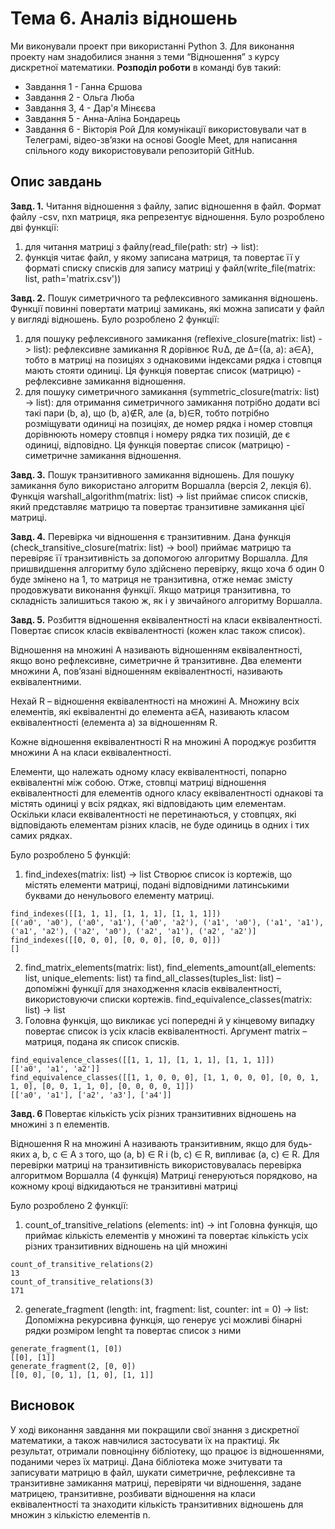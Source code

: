 # Тема 6. Аналіз відношень
 
Ми виконували проект при використанні Python 3. Для виконання проекту нам знадобилися знання з теми “Відношення” з курсу дискретної математики. **Розподіл роботи** в команді був такий:
* Завдання 1 - Ганна Єршова 
* Завдання 2 - Ольга Люба 
* Завдання 3, 4 - Дар'я Мінєєва 
* Завдання 5 - Анна-Аліна Бондарець 
* Завдання 6 - Вікторія Рой 
Для комунікації використовували чат в Телеграмі, відео-зв’язки на основі Google Meet, для написання спільного коду використовували репозиторій GitHub. 

## Опис завдань
**Завд. 1.** Читання відношення з файлу, запис відношення в файл. Формат файлу -csv, nxn матриця, яка репрезентує відношення.
Було розроблено дві функції:
1. для читання матриці з файлу(read_file(path: str) -> list):
1. функція читає файл, у якому записана матриця, та повертає її у форматі списку списків
для запису матриці у файл(write_file(matrix: list, path='matrix.csv'))

**Завд. 2.** Пошук симетричного та рефлексивного замикання відношень. Функції
повинні повертати матриці замикань, які можна записати у файл у вигляді
відношень.
Було розроблено 2 функції:
1. для пошуку рефлексивного замикання (reflexive_closure(matrix: list) -> list): рефлексивне замикання R дорівнює R∪∆, де ∆={(a, a): a∈A}, тобто в матриці на позиціях з однаковими індексами рядка і стовпця мають стояти одиниці. Ця функція повертає список (матрицю) - рефлексивне замикання відношення.
1. для пошуку симетричного замикання (symmetric_closure(matrix: list) -> list): для отримання симетричного замикання потрібно додати всі такі пари (b, a), що (b, a)∉R, але (a, b)∈R, тобто потрібно розміщувати одиниці на позиціях, де номер рядка і номер стовпця дорівнюють номеру стовпця і номеру рядка тих позицій, де є одиниці, відповідно. Ця функція повертає список (матрицю) - симетричне замикання відношення.

**Завд. 3.** Пошук транзитивного замикання відношень. Для пошуку замикання було використано алгоритм Воршалла (версія 2, лекція 6).  
Функція warshall_algorithm(matrix: list) -> list приймає список списків, який представляє матрицю та повертає транзитивне замикання цієї матриці.

**Завд. 4.** Перевірка чи відношення є транзитивним. Дана функція (check_transitive_closure(matrix: list) -> bool) приймає матрицю та перевіряє її транзитивність за допомогою алгоритму Воршалла. Для пришвидшення алгоритму було здійснено перевірку, якщо хоча б один 0 буде змінено на 1, то матриця не транзитивна, отже немає змісту продовжувати виконання функції. Якщо матриця транзитивна, то складність залишиться такою ж, як і у звичайного алгоритму Воршалла.

**Завд. 5.** Розбиття відношення еквівалентності на класи еквівалентності. Повертає список класів еквівалентності (кожен клас також список).

Відношення на множині A називають відношенням еквівалентності, якщо воно рефлексивне, симетричне й транзитивне. Два елементи множини А, пов’язані відношенням еквівалентності, називають еквівалентними.

Нехай R – відношення еквівалентності на множині А. Множину всіх елементів, які еквівалентні до елемента a∈A, називають класом еквівалентності (елемента а) за відношенням R. 

Кожне відношення еквівалентності R на множині А породжує розбиття множини А на класи еквівалентності. 

Елементи, що належать одному класу еквівалентності, попарно еквівалентні між собою. Отже, стовпці матриці відношення еквівалентності для елементів одного класу еквівалентності однакові та містять одиниці у всіх рядках, які відповідають цим елементам. Оскільки класи еквівалентності не перетинаються, у стовпцях, які відповідають елементам різних класів, не буде одиниць в одних і тих самих рядках.

Було розроблено 5 функцій:
1. find_indexes(matrix: list) -> list
Створює список із кортежів, що містять елементи матриці, подані відповідними латинськими буквами до ненульового елементу матриці. 
```
find_indexes([[1, 1, 1], [1, 1, 1], [1, 1, 1]])
[('a0', 'a0'), ('a0', 'a1'), ('a0', 'a2'), ('a1', 'a0'), ('a1', 'a1'), ('a1', 'a2'), ('a2', 'a0'), ('a2', 'a1'), ('a2', 'a2')]
find_indexes([[0, 0, 0], [0, 0, 0], [0, 0, 0]])
[]
```
2. find_matrix_elements(matrix: list), find_elements_amount(all_elements: list, unique_elements: list) та find_all_classes(tuples_list: list) – допоміжні функції для знаходження класів еквівалентності, використовуючи списки кортежів.
find_equivalence_classes(matrix: list) -> list
3. Головна функція, що викликає усі попередні й у кінцевому випадку повертає список із усіх класів еквівалентності. Аргумент matrix – матриця, подана як список списків. 
```
find_equivalence_classes([[1, 1, 1], [1, 1, 1], [1, 1, 1]])
[['a0', 'a1', 'a2']]
find_equivalence_classes([[1, 1, 0, 0, 0], [1, 1, 0, 0, 0], [0, 0, 1, 1, 0], [0, 0, 1, 1, 0], [0, 0, 0, 0, 1]])
[['a0', 'a1'], ['a2', 'a3'], ['a4']]
```

**Завд. 6**
Повертає кількість усіх різних транзитивних відношень на множині з n елементів.

Відношення R на множині A називають транзитивним, якщо для будь-яких a, b, c ∈ A з того, що (a, b) ∈ R і (b, c) ∈ R, випливає (a, c) ∈ R.
Для перевірки матриці на транзитивність використовувалась перевірка алгоритмом Воршалла (4 функція)
Матриці генеруються порядково, на кожному кроці відкидаються не транзитивні матриці

Було розроблено 2 функції:
1. count_of_transitive_relations (elements: int) -> int
Головна функція, що приймає кількість елементів у множині та повертає кількість усіх різних транзитивних відношень на цій множині
```
count_of_transitive_relations(2)
13
count_of_transitive_relations(3)
171
```
2. generate_fragment (length: int, fragment: list, counter: int = 0) -> list:
Допоміжна рекурсивна функція, що генерує усі можливі бінарні рядки розміром lenght та повертає список з ними
```
generate_fragment(1, [0])
[[0], [1]]
generate_fragment(2, [0, 0])
[[0, 0], [0, 1], [1, 0], [1, 1]]
```


## Висновок
У ході виконання завдання ми покращили свої знання з дискретної математики, а також навчилися застосувати їх на практиці. Як результат, отримали повноцінну бібліотеку, що працює із відношеннями, поданими через їх матриці. Дана бібліотека може зчитувати та записувати матрицю в файл, шукати симетричне, рефлексивне та транзитивне замикання матриці, перевіряти чи відношення, задане матрицею, транзитивне, розбивати відношення на класи еквівалентності та знаходити кількість транзитивних відношень для множин з кількістю елементів n.

